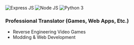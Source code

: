 ![Express JS](https://img.shields.io/badge/Express-JS-black)
![Node JS](https://img.shields.io/badge/Node-JS-green)
![Python 3](https://img.shields.io/badge/Python-3-blue)

### Professional Translator (Games, Web Apps, Etc.)
- Reverse Engineering Video Games
- Modding & Web Development
